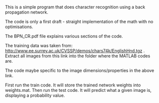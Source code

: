 This is a simple program that does character recognition using a back propagation network.

The code is only a first draft - straight implementation of the math with no optimisations.

The BPN_CR.pdf file explains various sections of the code.

The training data was taken from: http://www.ee.surrey.ac.uk/CVSSP/demos/chars74k/EnglishHnd.tgz . Extract all images from this link into the folder where the MATLAB codes are.

The code maybe specific to the image dimensions/properties in the above link.

First run the train code. It will store the trained network weights into weights.mat. Then run the test code. It will predict what a given image is, displaying a probability value.
